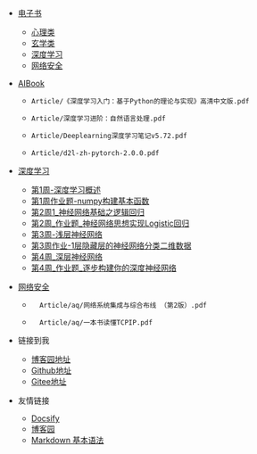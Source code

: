 <!-- _navbar.md -->
* [电子书](./book/README.md)
  - [心理类](book\心理\README.md)
  - [玄学类](book\周易\README.md)
  - [深度学习](Article\README.md)
  - [网络安全](Article\aq\readme.md)


* [AIBook](./Article/dl/README.md)
  - ```pdf
    Article/《深度学习入门：基于Python的理论与实现》高清中文版.pdf
    ```
  - ```pdf
    Article/深度学习进阶：自然语言处理.pdf
    ```
  - ```pdf
    Article/Deeplearning深度学习笔记v5.72.pdf
    ```
  - ```pdf
    Article/d2l-zh-pytorch-2.0.0.pdf
    ```

* [深度学习](./Article/dl/README.md)
  - [第1周-深度学习概述](Article/dl/第1周-深度学习概述.md)
  - [第1周作业题-numpy构建基本函数](Article/dl/第1周作业题-numpy构建基本函数.md)
  - [第2周1_神经网络基础之逻辑回归](Article/dl/第2周1_神经网络基础之逻辑回归.md)
  - [第2周_作业题_神经网络思想实现Logistic回归](Article/dl/第2周_作业题_神经网络思想实现Logistic回归.md)
  - [第3周-浅层神经网络](Article/dl/第3周-浅层神经网络.md)
  - [第3周作业-1层隐藏层的神经网络分类二维数据](Article/dl/第3周作业-1层隐藏层的神经网络分类二维数据.md)
  - [第4周_深层神经网络](Article/dl/第4周_深层神经网络.md)
  - [第4周_作业题_逐步构建你的深度神经网络](Article/dl/第4周_作业题_逐步构建你的深度神经网络.md)


* [网络安全](Article\aq\readme.md)
    - ```pdf
        Article/aq/网络系统集成与综合布线 （第2版）.pdf
      ```
    - ```pdf
        Article/aq/一本书读懂TCPIP.pdf
      ```


* 链接到我
  * [博客园地址](https://www.cnblogs.com/xxb667/)
  * [Github地址](https://github.com/xxb667)
  * [Gitee地址](https://gitee.com/xxb667)


* 友情链接
  * [Docsify](https://docsify.js.org/#/)
  * [博客园](https://www.cnblogs.com/)
  * [Markdown 基本语法](https://markdown.com.cn/basic-syntax/)
